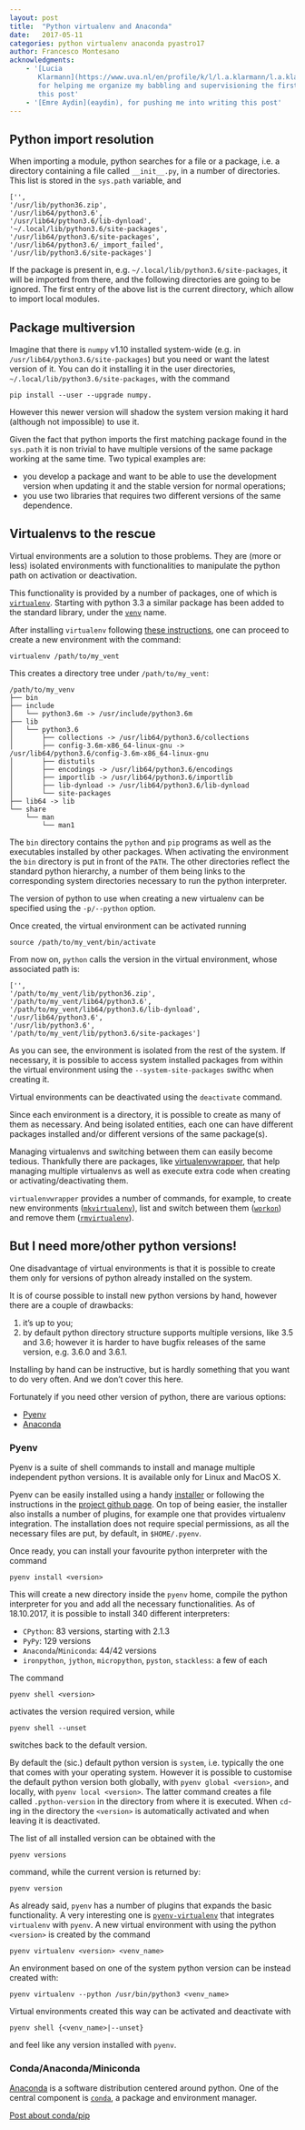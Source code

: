 ```yaml
---
layout: post
title:  "Python virtualenv and Anaconda"
date:   2017-05-11
categories: python virtualenv anaconda pyastro17
author: Francesco Montesano
acknowledgments: 
    - '[Lucia
       Klarmann](https://www.uva.nl/en/profile/k/l/l.a.klarmann/l.a.klarmann.html),
       for helping me organize my babbling and supervisioning the first draft of
       this post'
    - '[Emre Aydin](eaydin), for pushing me into writing this post'
---
```


## Python import resolution

When importing a module, python searches for a file or a package, i.e. a directory
containing a file called ``__init__.py``,  in a number of directories. This list
is stored in the ``sys.path`` variable, and 

    ['',
    '/usr/lib/python36.zip',
    '/usr/lib64/python3.6',
    '/usr/lib64/python3.6/lib-dynload',
    '~/.local/lib/python3.6/site-packages',
    '/usr/lib64/python3.6/site-packages',
    '/usr/lib64/python3.6/_import_failed',
    '/usr/lib/python3.6/site-packages']


If the package is present in, e.g. ``~/.local/lib/python3.6/site-packages``, it
will be imported from there, and the following directories are going to be
ignored.  The first entry of the above list is the current directory, which
allow to import local modules.

## Package multiversion

Imagine that there is ``numpy`` v1.10 installed system-wide (e.g. in
``/usr/lib64/python3.6/site-packages``) but you need or want the latest version
of it. You can do it installing it in the user directories,
``~/.local/lib/python3.6/site-packages``, with the command

    pip install --user --upgrade numpy.

However this newer version will shadow the system version making it hard
(although not impossible) to use it.

Given the fact that python imports the first matching package found in the
``sys.path`` it is non trivial to have multiple versions of the same package
working at the same time. Two typical examples are:

* you develop a package and want to be able to use the development version when
  updating it and the stable version for normal operations;
* you use two libraries that requires two different versions of the same
  dependence.

## Virtualenvs to the rescue

Virtual environments are a solution to those problems. They are (more or
less) isolated environments with functionalities to manipulate the python path
on activation or deactivation.

This functionality is provided by a number of packages, one of which is
[``virtualenv``](https://virtualenv.pypa.io/). Starting with python 3.3 a
similar package has been added to the standard library, under the
[``venv``](https://docs.python.org/3/tutorial/venv.html ) name.

After installing ``virtualenv`` following [these
instructions](https://virtualenv.pypa.io/en/stable/installation/), one can
proceed to create a new environment with the command:

    virtualenv /path/to/my_vent

This creates a directory tree under ``/path/to/my_vent``:

    /path/to/my_venv
    ├── bin
    ├── include
    │   └── python3.6m -> /usr/include/python3.6m
    ├── lib
    │   └── python3.6
    │       ├── collections -> /usr/lib64/python3.6/collections
    │       ├── config-3.6m-x86_64-linux-gnu -> /usr/lib64/python3.6/config-3.6m-x86_64-linux-gnu
    │       ├── distutils
    │       ├── encodings -> /usr/lib64/python3.6/encodings
    │       ├── importlib -> /usr/lib64/python3.6/importlib
    │       ├── lib-dynload -> /usr/lib64/python3.6/lib-dynload
    │       └── site-packages
    ├── lib64 -> lib
    └── share
        └── man
            └── man1

The ``bin`` directory contains the ``python`` and ``pip`` programs as well as
the executables installed by other packages. When activating the environment the
``bin`` directory is put in front of the ``PATH``. The other directories reflect
the standard python hierarchy, a number of them being links to the corresponding
system directories necessary to run the python interpreter.

The version of python to use when creating a new virtualenv can be specified
using the ``-p/--python`` option.

Once created, the virtual environment can be activated running

    source /path/to/my_vent/bin/activate

From now on, ``python`` calls the version in the virtual environment, whose
associated path is:

    ['',
    '/path/to/my_vent/lib/python36.zip',
    '/path/to/my_vent/lib64/python3.6',
    '/path/to/my_vent/lib64/python3.6/lib-dynload',
    '/usr/lib64/python3.6',
    '/usr/lib/python3.6',
    '/path/to/my_vent/lib/python3.6/site-packages']

As you can see, the environment is isolated from the rest of the system. If
necessary, it is possible to access system installed packages from within the
virtual environment using the ``--system-site-packages`` swithc when creating
it.

Virtual environments can be deactivated using the ``deactivate`` command.

Since each environment is a directory, it is possible to create as many of them
as necessary. And being isolated entities, each one can have different packages
installed and/or different versions of the same package(s).

Managing virtualenvs and switching between them can easily become tedious.
Thankfully there are packages, like
[virtualenvwrapper](https://virtualenvwrapper.readthedocs.io/), that help
managing multiple virtualenvs as well as execute extra code when creating or
activating/deactivating them.

``virtualenvwrapper`` provides a number of commands, for example, to create new
environments
([``mkvirtualenv``](https://virtualenvwrapper.readthedocs.io/en/latest/command_ref.html#mkvirtualenv)),
list and switch between them
([``workon``](https://virtualenvwrapper.readthedocs.io/en/latest/command_ref.html#workon))
and remove them
([``rmvirtualenv``](https://virtualenvwrapper.readthedocs.io/en/latest/command_ref.html#rmvirtualenv)).

## But I need more/other python versions!

One disadvantage of virtual environments is that it is possible to create them
only for versions of python already installed on the system.

It is of course possible to install new python versions by hand, however there
are a couple of drawbacks:

1. it’s up to you;
2. by default python directory structure supports multiple versions, like 3.5
   and 3.6; however it is harder to have bugfix releases of the same version,
   e.g. 3.6.0 and 3.6.1.

Installing by hand can be instructive, but is hardly something that you want to
do very often. And we don’t cover this here.

Fortunately if you need other version of python, there are various options:

* [Pyenv](https://github.com/pyenv/pyenv)
* [Anaconda](https://www.continuum.io/anaconda-overview)

### Pyenv

Pyenv is a suite of shell commands to install and manage multiple independent
python versions. It is available only for Linux and MacOS X.

Pyenv can be easily installed using a handy
[installer](https://github.com/pyenv/pyenv-installer) or following the
instructions in the [project github page](https://github.com/pyenv/pyenv). On
top of being easier, the installer also installs a number of plugins, for
example one that provides virtualenv integration. The installation does not
require special permissions, as all the necessary files are put, by default, in
``$HOME/.pyenv``.

Once ready, you can install your favourite python interpreter with the command

    pyenv install <version>

This will create a new directory inside the ``pyenv`` home, compile the python
interpreter for you and add all the necessary functionalities. As of 18.10.2017,
it is possible to install 340 different interpreters:

* ``CPython``: 83 versions, starting with 2.1.3
* ``PyPy``: 129 versions
* ``Anaconda``/``Miniconda``: 44/42 versions
* ``ironpython``, ``jython``, ``micropython``, ``pyston``, ``stackless``: a few
  of each

The command 

    pyenv shell <version>

activates the version required version, while 

    pyenv shell --unset

switches back to the default version.

By default the (sic.) default python version is ``system``, i.e. typically the
one that comes with your operating system. However it is possible to customise
the default python version both globally, with ``pyenv global <version>``, and
locally, with ``pyenv local <version>``. The latter command creates a file
called ``.python-version`` in the directory from where it is executed. When
``cd``-ing in the directory the ``<version>`` is automatically activated and
when leaving it is deactivated.

The list of all installed version can be obtained with the 

    pyenv versions

command, while the current version is returned by:

    pyenv version

As already said, ``pyenv`` has a number of plugins that expands the basic
functionality. A very interesting one is
[``pyenv-virtualenv``](https://github.com/yyuu/pyenv-virtualenv.git) that
integrates ``virtualenv`` with ``pyenv``. A new virtual environment with using
the python ``<version>`` is created by the command

    pyenv virtualenv <version> <venv_name>

An environment based on one of the system python version can be instead created
with:

    pyenv virtualenv --python /usr/bin/python3 <venv_name>

Virtual environments created this way can be activated and deactivate with

    pyenv shell {<venv_name>|--unset}

and feel like any version installed with ``pyenv``.

### Conda/Anaconda/Miniconda

[Anaconda](https://www.anaconda.com/what-is-anaconda/) is a software
distribution centered around python. One of the central component is
[``conda``](https://conda.io/docs/index.html), a package and environment
manager. 

[Post about conda/pip](https://jakevdp.github.io/blog/2016/08/25/conda-myths-and-misconceptions/)

